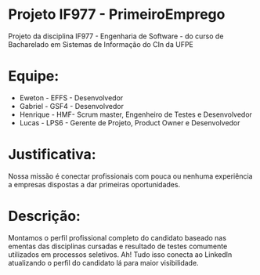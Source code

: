 # Projeto IF977 - PrimeiroEmprego
<p> 
Projeto da disciplina IF977 - Engenharia de Software - do curso de Bacharelado em Sistemas de Informação do CIn da UFPE
</p>  

<h1>Equipe:</h1>
<ul>
  <li>Eweton - EFFS - Desenvolvedor </li>
  <li>Gabriel - GSF4 - Desenvolvedor </li>
  <li>Henrique - HMF- Scrum master, Engenheiro de Testes e Desenvolvedor</li>
  <li>Lucas - LPS6 - Gerente de Projeto, Product Owner e Desenvolvedor</li>
</ul>
 
<h1>Justificativa:</h1> 
<p> 
Nossa missão é conectar profissionais com pouca ou nenhuma experiência a empresas dispostas a dar primeiras oportunidades.
</p>  

<h1>Descrição:</h1> 
<p> 
Montamos o perfil profissional completo do candidato baseado nas ementas das disciplinas cursadas e resultado de testes comumente utilizados em processos seletivos. Ah! Tudo isso conecta ao LinkedIn atualizando o perfil do candidato lá para maior visibilidade.
</p>  


